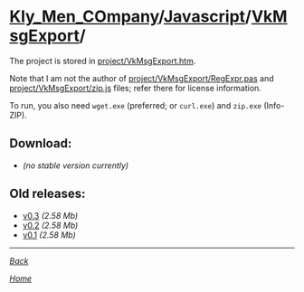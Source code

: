 ﻿# [Kly_Men_COmpany](https://github.com/aleksusklim/Kly_Men_COmpany "Kly_Men_COmpany")/[Javascript](https://github.com/aleksusklim/Kly_Men_COmpany/tree/master/Javascript "Kly_Men_COmpany/Javascript/")/[VkMsgExport](https://github.com/aleksusklim/VkMsgExport "Kly_Men_COmpany/Javascript/VkMsgExport/")/

The project is stored in [project/VkMsgExport.htm](./project/VkMsgExport.htm).

Note that I am not the author of [project/VkMsgExport/RegExpr.pas](./project/VkMsgExport/RegExpr.pas) and [project/VkMsgExport/zip.js](./project/VkMsgExport/zip.js) files; refer there for license information.

To run, you also need `wget.exe` (preferred; or `curl.exe`) and `zip.exe` (Info-ZIP).

## Download:

- _(no stable version currently)_

## Old releases:

- [v0.3](http://klimaleksus.narod.ru/Files/T/VkMsgExport0V3.rar) _(2.58 Mb)_
- [v0.2](http://klimaleksus.narod.ru/Files/T/VkMsgExport0V2b.rar) _(2.58 Mb)_
- [v0.1](http://klimaleksus.narod.ru/Files/4/VkMsgExport0V1.rar) _(2.58 Mb)_

---

_[Back](https://github.com/aleksusklim/Kly_Men_COmpany/tree/master/Javascript "Kly_Men_COmpany/Javascript/")_

_[Home](https://github.com/aleksusklim/Kly_Men_COmpany "Kly_Men_COmpany")_
